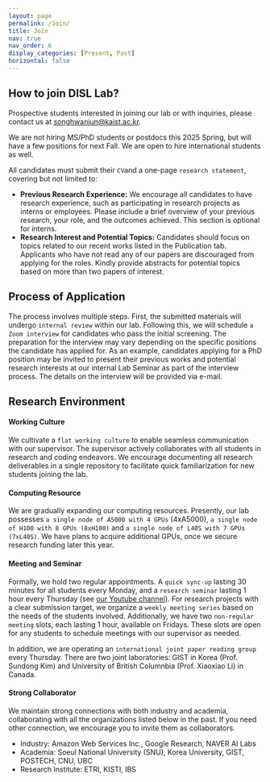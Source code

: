 ```yaml
---
layout: page
permalink: /Join/
title: Join
nav: true
nav_order: 6
display_categories: [Present, Past]
horizontal: false
---
```

## How to join DISL Lab?

Prospective students interested in joining our lab or with inquiries, please contact us at <u>songhwanjun@kaist.ac.kr</u>. 

We are not hiring MS/PhD students or postdocs this 2025 Spring, but will have a few positions for next Fall. We are open to hire international students as well.

All candidates must submit their `CV`and a one-page `research statement`, covering but not limited to:
* **Previous Research Experience:** We encourage all candidates to have research experience, such as participating in research projects as interns or employees. Please include a brief overview of your previous research, your role, and the outcomes achieved. This section is optional for interns.
* **Research Interest and Potential Topics:** Candidates should focus on topics related to our recent works listed in the Publication tab. Applicants who have not read any of our papers are discouraged from applying for the roles. Kindly provide abstracts for potential topics based on more than two papers of interest. 

## Process of Application

The process involves multiple steps. First, the submitted materials will undergo `internal review` within our lab. Following this, we will schedule `a Zoom interview` for candidates who pass the initial screening. The preparation for the interview may vary depending on the specific positions the candidate has applied for. As an example, candidates applying for a PhD position may be invited to present their previous works and potential research interests at our internal Lab Seminar as part of the interview process. The details on the interview will be provided via e-mail.

## Research Environment
#### Working Culture
We cultivate a `flat working culture` to enable seamless communication with our supervisor. The supervisor actively collaborates with all students in research and coding endeavors. We encourage documenting all research deliverables in a single repository to facilitate quick familiarization for new students joining the lab.

#### Computing Resource
We are gradually expanding our computing resources. Presently, our lab possesses `a single node of A5000 with 4 GPUs` (4xA5000), `a single node of H100 with 8 GPUs (8xH100)` and `a single node of L40S with 7 GPUs (7xL40S)`. We have plans to acquire additional GPUs, once we secure research funding later this year.

#### Meeting and Seminar
Formally, we hold two regular appointments. A `quick sync-up` lasting 30 minutes for all students every Monday, and a `research seminar` lasting 1 hour every Thursday (see [our Youtube channel](https://www.youtube.com/channel/UCrEpnN7_2BmrHsPWns_Vx3Q)). For research projects with a clear submission target, we organize a `weekly meeting series` based on the needs of the students involved. Additionally, we have two `non-regular meeting` slots, each lasting 1 hour, available on Fridays. These slots are open for any students to schedule meetings with our supervisor as needed.

In addition, we are operating an `international joint paper reading group` every Thursday. There are two joint laboratories: GIST in Korea (Prof. Sundong Kim) and University of British Columnbia (Prof. Xiaoxiao Li) in Canada.

#### Strong Collaborator
We maintain strong connections with both industry and academia, collaborating with all the organizations listed below in the past. If you need other connection, we encourage you to invite them as collaborators.
* Industry: Amazon Web Services Inc., Google Research, NAVER AI Labs
* Academia: Soeul National University (SNU), Korea University, GIST, POSTECH, CNU, UBC 
* Research Institute: ETRI, KISTI, IBS
